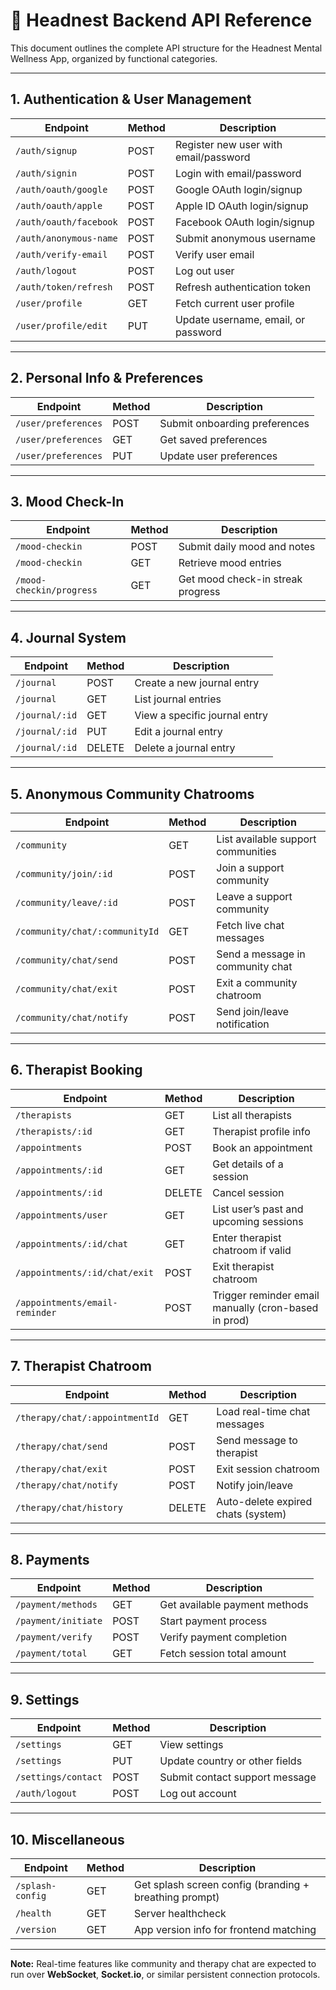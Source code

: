 
# 📘 Headnest Backend API Reference

This document outlines the complete API structure for the Headnest Mental Wellness App, organized by functional categories.

---

##  1. Authentication & User Management

| Endpoint | Method | Description |
|----------|--------|-------------|
| `/auth/signup` | POST | Register new user with email/password |
| `/auth/signin` | POST | Login with email/password |
| `/auth/oauth/google` | POST | Google OAuth login/signup |
| `/auth/oauth/apple` | POST | Apple ID OAuth login/signup |
| `/auth/oauth/facebook` | POST | Facebook OAuth login/signup |
| `/auth/anonymous-name` | POST | Submit anonymous username |
| `/auth/verify-email` | POST | Verify user email |
| `/auth/logout` | POST | Log out user |
| `/auth/token/refresh` | POST | Refresh authentication token |
| `/user/profile` | GET | Fetch current user profile |
| `/user/profile/edit` | PUT | Update username, email, or password |

---

##  2. Personal Info & Preferences

| Endpoint | Method | Description |
|----------|--------|-------------|
| `/user/preferences` | POST | Submit onboarding preferences |
| `/user/preferences` | GET | Get saved preferences |
| `/user/preferences` | PUT | Update user preferences |

---

##  3. Mood Check-In

| Endpoint | Method | Description |
|----------|--------|-------------|
| `/mood-checkin` | POST | Submit daily mood and notes |
| `/mood-checkin` | GET | Retrieve mood entries |
| `/mood-checkin/progress` | GET | Get mood check-in streak progress |

---

##  4. Journal System

| Endpoint | Method | Description |
|----------|--------|-------------|
| `/journal` | POST | Create a new journal entry |
| `/journal` | GET | List journal entries |
| `/journal/:id` | GET | View a specific journal entry |
| `/journal/:id` | PUT | Edit a journal entry |
| `/journal/:id` | DELETE | Delete a journal entry |

---

##  5. Anonymous Community Chatrooms

| Endpoint | Method | Description |
|----------|--------|-------------|
| `/community` | GET | List available support communities |
| `/community/join/:id` | POST | Join a support community |
| `/community/leave/:id` | POST | Leave a support community |
| `/community/chat/:communityId` | GET | Fetch live chat messages |
| `/community/chat/send` | POST | Send a message in community chat |
| `/community/chat/exit` | POST | Exit a community chatroom |
| `/community/chat/notify` | POST | Send join/leave notification |

---

##  6. Therapist Booking

| Endpoint | Method | Description |
|----------|--------|-------------|
| `/therapists` | GET | List all therapists |
| `/therapists/:id` | GET | Therapist profile info |
| `/appointments` | POST | Book an appointment |
| `/appointments/:id` | GET | Get details of a session |
| `/appointments/:id` | DELETE | Cancel session |
| `/appointments/user` | GET | List user’s past and upcoming sessions |
| `/appointments/:id/chat` | GET | Enter therapist chatroom if valid |
| `/appointments/:id/chat/exit` | POST | Exit therapist chatroom |
| `/appointments/email-reminder` | POST | Trigger reminder email manually (cron-based in prod) |

---

##  7. Therapist Chatroom

| Endpoint | Method | Description |
|----------|--------|-------------|
| `/therapy/chat/:appointmentId` | GET | Load real-time chat messages |
| `/therapy/chat/send` | POST | Send message to therapist |
| `/therapy/chat/exit` | POST | Exit session chatroom |
| `/therapy/chat/notify` | POST | Notify join/leave |
| `/therapy/chat/history` | DELETE | Auto-delete expired chats (system) |

---

##  8. Payments

| Endpoint | Method | Description |
|----------|--------|-------------|
| `/payment/methods` | GET | Get available payment methods |
| `/payment/initiate` | POST | Start payment process |
| `/payment/verify` | POST | Verify payment completion |
| `/payment/total` | GET | Fetch session total amount |

---

##  9. Settings

| Endpoint | Method | Description |
|----------|--------|-------------|
| `/settings` | GET | View settings |
| `/settings` | PUT | Update country or other fields |
| `/settings/contact` | POST | Submit contact support message |
| `/auth/logout` | POST | Log out account |

---

##  10. Miscellaneous

| Endpoint | Method | Description |
|----------|--------|-------------|
| `/splash-config` | GET | Get splash screen config (branding + breathing prompt) |
| `/health` | GET | Server healthcheck |
| `/version` | GET | App version info for frontend matching |

---

**Note:** Real-time features like community and therapy chat are expected to run over **WebSocket**, **Socket.io**, or similar persistent connection protocols.


